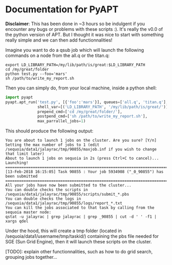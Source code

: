 # Documentation for PyAPT


**Disclaimer**: This has been done in ~3 hours so be indulgent if you encounter
any bugs or problems with these scripts :). It's really the v0.0 of the python
version of APT. But I thought it was nice to start with something really simple
and we can then add functionnalities!

Imagine you want to do a qsub job which will launch the following commands on a
node from the all.q or the titan.q:

```
export LD_LIBRARY_PATH=/my/lib/path/is/great:$LD_LIBRARY_PATH
cd /my/great/folder
python test.py --foo='mars'
sh /path/to/write_my_report.sh
```

Then you can simply do, from your local machine, inside a python shell:

``` python
import pyapt
pyapt.apt_run('test.py', [{'foo':'mars'}], queues=['all.q', 'titan.q'],
              shell_var=[('LD_LIBRARY_PATH', '/my/lib/path/is/great/')],
              prepend_cmd=['cd /my/great/folder/'],
              postpend_cmd=['sh /path/to/write_my_report.sh'],
              max_parrallel_jobs=1)
```

This should produce the following output:

```
You are about to launch 1 jobs on the cluster. Are you sure? [Y/n]  
Setting the max number of jobs to 1 (edit /sequoia/data1/jalayrac/tmp/90855/maxjob.inf if you wish to change that limit later)
About to launch 1 jobs on sequoia in 2s (press Ctrl+C to cancel)...
Launching!
=========================================================================================
[13-Feb-2018 16:15:05] Task 90855 : Your job 5934908 ("_0_90855") has been submitted
=========================================================================================
All your jobs have now been submitted to the cluster...
You can double checks the scripts in /sequoia/data1/jalayrac/tmp/90855/scripts/submit_*.pbs
You can double checks the logs in /sequoia/data1/jalayrac/tmp/90855/logs/report_*.txt
You can kill the jobs associated to that task by calling from the sequoia master node:
qstat -u jalayrac | grep jalayrac | grep _90855 | cut -d ' ' -f1 | xargs qdel
```



Under the hood, this will create a tmp folder (located in
/sequoia/data1/username/tmp/taskid/) containing the pbs file needed for SGE
(Sun Grid Engine), then it will launch these scripts on the cluster.

[TODO]: explain other functionnalities, such as how to do grid search, grouping
jobs together...
